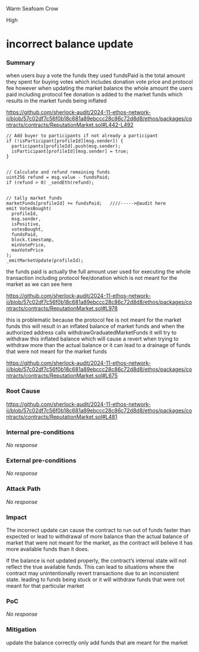 Warm Seafoam Crow

High

# incorrect balance update

### Summary

when users buy a vote the funds they used fundsPaid is the total amount they spent for buying votes which includes donation vote price and protocol fee however when updating the market balance the whole amount the users paid including protocol fee donation is added to the market funds which results in the market funds being inflated

  https://github.com/sherlock-audit/2024-11-ethos-network-ii/blob/57c02df7c56f0b18c681a89ebccc28c86c72d8d8/ethos/packages/contracts/contracts/ReputationMarket.sol#L442-L492

 

 
    // Add buyer to participants if not already a participant
    if (!isParticipant[profileId][msg.sender]) {
      participants[profileId].push(msg.sender);
      isParticipant[profileId][msg.sender] = true;
    }


    // Calculate and refund remaining funds
    uint256 refund = msg.value - fundsPaid;
    if (refund > 0) _sendEth(refund);


    // tally market funds
    marketFunds[profileId] += fundsPaid;   ////----->@audit here
    emit VotesBought(
      profileId,
      msg.sender,
      isPositive,
      votesBought,
      fundsPaid,
      block.timestamp,
      minVotePrice,
      maxVotePrice
    );
    _emitMarketUpdate(profileId);
  
 

the funds paid is actually the full amount user used for executing the whole transaction including protocol fee/donation which is not meant for the market as we can see here

https://github.com/sherlock-audit/2024-11-ethos-network-ii/blob/57c02df7c56f0b18c681a89ebccc28c86c72d8d8/ethos/packages/contracts/contracts/ReputationMarket.sol#L978

this is problematic because the protocol fee is not meant for the market funds this will result in an inflated balance of market funds
and when the authorized address calls  withdrawGraduatedMarketFunds it will try to withdraw this inflated balance which will cause a revert when trying to withdraw more than the actual balance or it can lead to a drainage of funds that were not meant for the market funds

https://github.com/sherlock-audit/2024-11-ethos-network-ii/blob/57c02df7c56f0b18c681a89ebccc28c86c72d8d8/ethos/packages/contracts/contracts/ReputationMarket.sol#L675

### Root Cause

https://github.com/sherlock-audit/2024-11-ethos-network-ii/blob/57c02df7c56f0b18c681a89ebccc28c86c72d8d8/ethos/packages/contracts/contracts/ReputationMarket.sol#L481

### Internal pre-conditions

_No response_

### External pre-conditions

_No response_

### Attack Path

_No response_

### Impact

The incorrect update can cause the contract to run out of funds faster than expected or lead to withdrawal of more balance than the actual balance of market that were not meant for the market, as the contract will believe it has more available funds than it does. 


If the balance is not updated properly, the contract’s internal state will not reflect the true available funds. This can lead to situations where the contract may unintentionally revert transactions due to an inconsistent state. leading to funds being stuck or it will withdraw funds that were not meant for that particular market


### PoC

_No response_

### Mitigation

update the balance correctly only add funds that are meant for the market